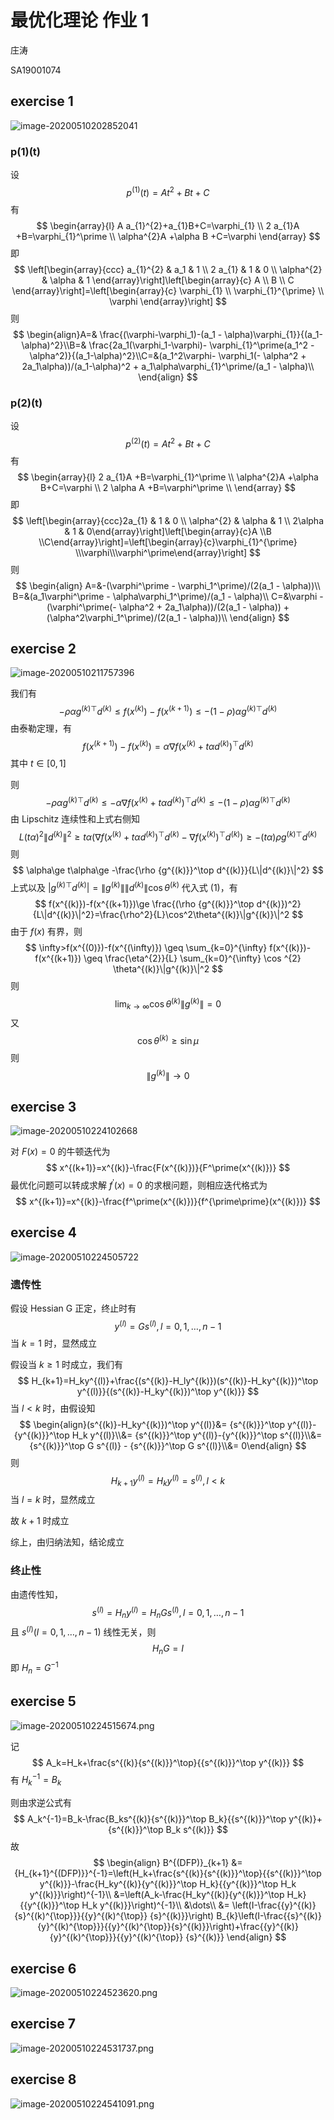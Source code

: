 # 最优化理论 作业 1

庄涛

SA19001074

## exercise 1

![image-20200510202852041](assets/hw1/image-20200510202852041.png)

### p(1)(t)

设
$$
p^{(1)}(t)=At^2+Bt+C
$$
有
$$
\begin{array}{l}
A a_{1}^{2}+a_{1}B+C=\varphi_{1} \\
2 a_{1}A +B=\varphi_{1}^\prime \\
\alpha^{2}A +\alpha B +C=\varphi
\end{array}
$$
即
$$
\left[\begin{array}{ccc}
a_{1}^{2} & a_1 & 1 \\
2 a_{1} & 1 & 0 \\
\alpha^{2} & \alpha & 1
\end{array}\right]\left[\begin{array}{c}
A \\
B \\
C
\end{array}\right]=\left[\begin{array}{c}
\varphi_{1} \\
\varphi_{1}^{\prime} \\
\varphi
\end{array}\right]
$$
则
$$
\begin{align}A=& \frac{(\varphi-\varphi_1)-(a_1 - \alpha)\varphi_{1}}{(a_1-\alpha)^2}\\B=& \frac{2a_1(\varphi_1-\varphi)- \varphi_{1}^\prime(a_1^2 - \alpha^2)}{(a_1-\alpha)^2}\\C=&(a_1^2\varphi- \varphi_1(- \alpha^2 + 2a_1\alpha))/(a_1-\alpha)^2 + a_1\alpha\varphi_{1}^\prime/(a_1 - \alpha)\\ \end{align}
$$

### p(2)(t)

设
$$
p^{(2)}(t)=At^2+Bt+C
$$
有
$$
\begin{array}{l}
2 a_{1}A +B=\varphi_{1}^\prime \\
\alpha^{2}A +\alpha B+C=\varphi \\
2 \alpha A +B=\varphi^\prime \\
\end{array}
$$
即
$$
\left[\begin{array}{ccc}2a_{1} & 1 & 0 \\
\alpha^{2} & \alpha & 1 \\
2\alpha & 1 & 0\end{array}\right]\left[\begin{array}{c}A \\B \\C\end{array}\right]=\left[\begin{array}{c}\varphi_{1}^{\prime} \\\varphi\\\varphi^\prime\end{array}\right]
$$
则
$$
\begin{align}
A=&-(\varphi^\prime - \varphi_1^\prime)/(2(a_1 - \alpha))\\
B=&(a_1\varphi^\prime - \alpha\varphi_1^\prime)/(a_1 - \alpha)\\
C=&\varphi - (\varphi^\prime(- \alpha^2 + 2a_1\alpha))/(2(a_1 - \alpha)) + (\alpha^2\varphi_1^\prime)/(2(a_1 - \alpha))\\ \end{align}
$$

## exercise 2

![image-20200510211757396](assets/hw1/image-20200510211757396.png)

我们有
$$
-\rho \alpha {g^{(k)}}^\top d^{(k)}\le f(x^{(k)})-f(x^{(k+1)})\le -(1-\rho)\alpha {g^{(k)}}^\top d^{(k)}\tag{1}
$$
由泰勒定理，有
$$
f(x^{(k+1)})-f(x^{(k)})=\alpha \nabla f(x^{(k)}+t\alpha d^{(k)})^\top d^{(k)}
$$
其中 $t\in[0,1]$ 

则
$$
-\rho \alpha {g^{(k)}}^\top d^{(k)}\le -\alpha \nabla f(x^{(k)}+t\alpha d^{(k)})^\top d^{(k)}\le -(1-\rho)\alpha {g^{(k)}}^\top d^{(k)}
$$
由 Lipschitz 连续性和上式右侧知
$$
L(t\alpha)^2\|d^{(k)}\|^2\ge t\alpha (\nabla f(x^{(k)}+t\alpha d^{(k)})^\top d^{(k)}-\nabla f(x^{(k)})^\top d^{(k)})\ge -(t\alpha)\rho {g^{(k)}}^\top d^{(k)}
$$
则
$$
\alpha\ge t\alpha\ge -\frac{\rho {g^{(k)}}^\top d^{(k)}}{L\|d^{(k)}\|^2}
$$
上式以及 $|{g^{(k)}}^\top d^{(k)}|=\|g^{(k)}\|\|d^{(k)}\|\cos\theta^{(k)}$ 代入式 (1)，有
$$
f(x^{(k)})-f(x^{(k+1)})\ge \frac{(\rho {g^{(k)}}^\top  d^{(k)})^2}{L\|d^{(k)}\|^2}=\frac{\rho^2}{L}\cos^2\theta^{(k)}\|g^{(k)}\|^2
$$
由于 $f(x)$ 有界，则
$$
\infty>f(x^{(0)})-f(x^{(\infty)}) \geq \sum_{k=0}^{\infty} f(x^{(k)})-f(x^{(k+1)}) \geq \frac{\eta^{2}}{L} \sum_{k=0}^{\infty} \cos ^{2} \theta^{(k)}\|g^{(k)}\|^2
$$
则
$$
\lim_{k\to\infty}\cos\theta^{(k)}\|g^{(k)}\|=0
$$
又
$$
\cos\theta^{(k)}\ge \sin\mu
$$
则
$$
\|g^{(k)}\| \to 0
$$

## exercise 3

![image-20200510224102668](assets/hw1/image-20200510224102668.png)

对 $F(x)=0$ 的牛顿迭代为
$$
x^{(k+1)}=x^{(k)}-\frac{F(x^{(k)})}{F^\prime(x^{(k)})}
$$
最优化问题可以转成求解 $f^\prime(x)=0$ 的求根问题，则相应迭代格式为
$$
x^{(k+1)}=x^{(k)}-\frac{f^\prime(x^{(k)})}{f^{\prime\prime}(x^{(k)})}
$$

## exercise 4

![image-20200510224505722](assets/hw1/image-20200510224505722.png)

### 遗传性

假设 Hessian G 正定，终止时有
$$
y^{(l)}=Gs^{(l)},l=0,1,\dots,n-1
$$
当 $k=1$ 时，显然成立

假设当 $k\ge 1$ 时成立，我们有
$$
H_{k+1}=H_ky^{(l)}+\frac{(s^{(k)}-H_ly^{(k)})(s^{(k)}-H_ky^{(k)})^\top y^{(l)}}{(s^{(k)}-H_ky^{(k)})^\top y^{(k)}}
$$
当 $l<k$ 时，由假设知
$$
\begin{align}(s^{(k)}-H_ky^{(k)})^\top y^{(l)}&= {s^{(k)}}^\top y^{(l)}-{y^{(k)}}^\top H_k y^{(l)}\\&= {s^{(k)}}^\top y^{(l)}-{y^{(k)}}^\top s^{(l)}\\&= {s^{(k)}}^\top G s^{(l)} - {s^{(k)}}^\top  G s^{(l)}\\&= 0\end{align}
$$
则
$$
H_{k+1}y^{(l)}=H_k y^{(l)}=s^{(l)},l<k
$$
当 $l=k$ 时，显然成立

故 $k+1$ 时成立

综上，由归纳法知，结论成立

### 终止性

由遗传性知，
$$
s^{(l)}=H_ny^{(l)}=H_nGs^{(l)},l=0,1,\dots,n-1
$$
且 $s^{(l)}(l=0,1,\dots,n-1)$ 线性无关，则
$$
H_n G = I
$$
即 $H_n=G^{-1}$ 

## exercise 5

![image-20200510224515674.png](assets/hw1/image-20200510224515674.png)

记
$$
A_k=H_k+\frac{s^{(k)}{s^{(k)}}^\top}{{s^{(k)}}^\top y^{(k)}}
$$
有 $H_k^{-1}=B_k$ 

则由求逆公式有
$$
A_k^{-1}=B_k-\frac{B_ks^{(k)}{s^{(k)}}^\top B_k}{{s^{(k)}}^\top y^{(k)}+{s^{(k)}}^\top B_k s^{(k)}}
$$
故
$$
\begin{align}
B^{(DFP)}_{k+1}
&= {H_{k+1}^{(DFP)}}^{-1}=\left(H_k+\frac{s^{(k)}{s^{(k)}}^\top}{{s^{(k)}}^\top y^{(k)}}-\frac{H_ky^{(k)}{y^{(k)}}^\top H_k}{{y^{(k)}}^\top H_k y^{(k)}}\right)^{-1}\\
&=\left(A_k-\frac{H_ky^{(k)}{y^{(k)}}^\top H_k}{{y^{(k)}}^\top H_k y^{(k)}}\right)^{-1}\\
&\dots\\
&= \left(I-\frac{{y}^{(k)} {s}^{(k)^{\top}}}{{y}^{(k)^{\top}} {s}^{(k)}}\right) B_{k}\left(I-\frac{{s}^{(k)} {y}^{(k)^{\top}}}{{y}^{(k)^{\top}}{s}^{(k)}}\right)+\frac{{y}^{(k)} {y}^{(k)^{\top}}}{{y}^{(k)^{\top}} {s}^{(k)}}
\end{align}
$$

## exercise 6

![image-20200510224523620.png](assets/hw1/image-20200510224523620.png)

## exercise 7

![image-20200510224531737.png](assets/hw1/image-20200510224531737.png)

## exercise 8

![image-20200510224541091.png](assets/hw1/image-20200510224541091.png)

